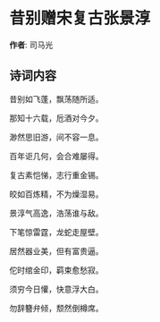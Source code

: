 # 昔别赠宋复古张景淳

**作者**: 司马光

## 诗词内容

昔别如飞蓬，飘荡随所适。

那知十六载，卮酒对今夕。

渺然思旧游，间不容一息。

百年讵几何，会合难屡得。

复古素恺悌，志行重金锡。

皎如百炼精，不为燥湿易。

景淳气高逸，浩荡谁与敌。

下笔惊雷霆，龙蛇走屋壁。

居然器业美，但有富贵逼。

佗时绾金印，羁束愈愁寂。

须穷今日懽，快意浮大白。

勿辞簪弁倾，颓然倒樽席。


